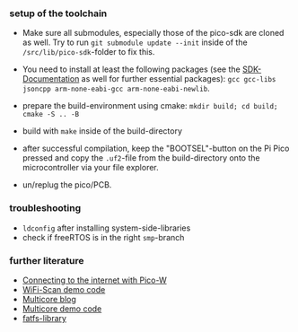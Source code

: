 ### setup of the toolchain
- Make sure all submodules, especially those of the pico-sdk are cloned as well. Try to run `git submodule update --init` inside of the `/src/lib/pico-sdk`-folder to fix this.

- You need to install at least the following packages (see the [SDK-Documentation](https://github.com/raspberrypi/pico-sdk) as well for further essential packages): `gcc gcc-libs jsoncpp arm-none-eabi-gcc arm-none-eabi-newlib`.

- prepare the build-environment using cmake: `mkdir build; cd build; cmake -S .. -B `
- build with `make` inside of the build-directory
- after successful compilation, keep the "BOOTSEL"-button on the Pi Pico pressed and copy the `.uf2`-file from the build-directory onto the microcontroller via your file explorer.
- un/replug the pico/PCB.


### troubleshooting

- `ldconfig` after installing system-side-libraries
- check if freeRTOS is in the right `smp`-branch

### further literature
- [Connecting to the internet with Pico-W](https://datasheets.raspberrypi.com/picow/connecting-to-the-internet-with-pico-w.pdf)
- [WiFi-Scan demo code](https://github.com/raspberrypi/pico-examples/blob/master/pico_w/wifi/wifi_scan)
- [Multicore blog](https://ghubcoder.github.io/posts/using-multiple-cores-pico-freertos/)
- [Multicore demo code](https://github.com/raspberrypi/pico-examples/blob/master/multicore/multicore_runner_queue/multicore_runner_queue.c)
- [fatfs-library](https://github.com/elehobica/pico_fatfs)